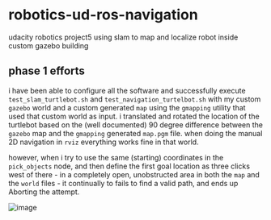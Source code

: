# robotics-ud-ros-navigation
udacity robotics project5 using slam to map and localize robot inside custom gazebo building

## phase 1 efforts
i have been able to configure all the software and successfully execute `test_slam_turtlebot.sh` and `test_navigation_turtelbot.sh` with my custom `gazebo` world and a custom generated `map` using the `gmapping` utility that used that custom world as input.  i translated and rotated the location of the turtlebot based on the (well documented) 90 degree difference between the `gazebo` map and the `gmapping` generated `map.pgm` file.  when doing the manual 2D navigation in `rviz` everything works fine in that world. 

however, when i try to use the same (starting) coordinates in the `pick_objects` node, and then define the first goal location as three clicks west of there - in a completely open, unobstructed area in both the `map` and the `world` files - it continually to fails to find a valid path, and ends up Aborting the attempt.  

![image](https://user-images.githubusercontent.com/19736497/209744428-c8ae37a0-9f80-4748-b79b-12af90ebdc2b.png)

